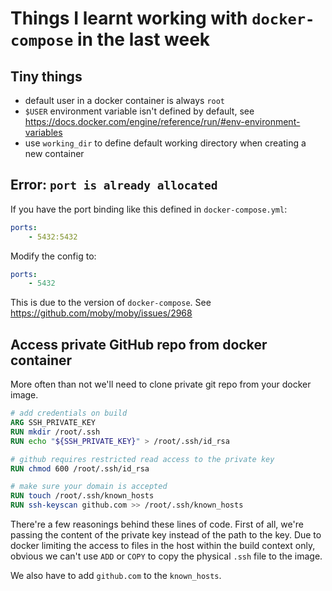 # Things I learnt working with `docker-compose` in the last week
## Tiny things

- default user in a docker container is always `root`
- `$USER` environment variable isn't defined by default,
  see https://docs.docker.com/engine/reference/run/#env-environment-variables
- use `working_dir` to define default working directory when
  creating a new container

## Error: `port is already allocated`

  If you have the port binding like this defined in `docker-compose.yml`:
  
  ```yml
  ports:
      - 5432:5432
  ```
  
  Modify the config to:
  
  ```yml
  ports:
      - 5432
  ```
  
  This is due to the version of `docker-compose`.
  See https://github.com/moby/moby/issues/2968

## Access private GitHub repo from docker container

More often than not we'll need to clone private git repo from
your docker image.

```dockerfile
# add credentials on build
ARG SSH_PRIVATE_KEY
RUN mkdir /root/.ssh
RUN echo "${SSH_PRIVATE_KEY}" > /root/.ssh/id_rsa

# github requires restricted read access to the private key
RUN chmod 600 /root/.ssh/id_rsa

# make sure your domain is accepted
RUN touch /root/.ssh/known_hosts
RUN ssh-keyscan github.com >> /root/.ssh/known_hosts
```

There're a few reasonings behind these lines of code. First of all,
we're passing the content of the private key instead of the path
to the key. Due to docker limiting the access to files in the host
within the build context only, obvious we can't use `ADD` or `COPY`
to copy the physical `.ssh` file to the image.

We also have to add `github.com` to the `known_hosts`.
